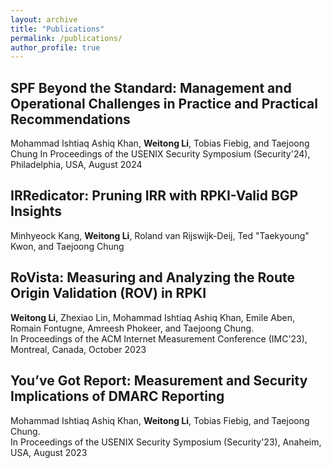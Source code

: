 ```yaml
---
layout: archive
title: "Publications"
permalink: /publications/
author_profile: true
---
```


## SPF Beyond the Standard: Management and Operational Challenges in Practice and Practical Recommendations
Mohammad Ishtiaq Ashiq Khan, **Weitong Li**, Tobias Fiebig, and Taejoong Chung
In Proceedings of the USENIX Security Symposium (Security'24), Philadelphia, USA, August 2024

## IRRedicator: Pruning IRR with RPKI-Valid BGP Insights
Minhyeock Kang, **Weitong Li**, Roland van Rijswijk-Deij, Ted "Taekyoung" Kwon, and Taejoong Chung

## RoVista: Measuring and Analyzing the Route Origin Validation (ROV) in RPKI
**Weitong Li**, Zhexiao Lin, Mohammad Ishtiaq Ashiq Khan, Emile Aben, Romain Fontugne, Amreesh Phokeer, and Taejoong Chung.  
In Proceedings of the ACM Internet Measurement Conference (IMC'23), Montreal, Canada, October 2023

## You’ve Got Report: Measurement and Security Implications of DMARC Reporting
Mohammad Ishtiaq Ashiq Khan, **Weitong Li**, Tobias Fiebig, and Taejoong Chung.  
In Proceedings of the USENIX Security Symposium (Security'23), Anaheim, USA, August 2023